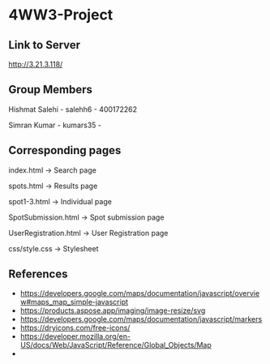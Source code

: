 # 4WW3-Project

## Link to Server

http://3.21.3.118/

## Group Members

Hishmat Salehi - salehh6 - 400172262

Simran Kumar - kumars35 -

## Corresponding pages

index.html -> Search page

spots.html -> Results page

spot1-3.html -> Individual page

SpotSubmission.html -> Spot submission page

UserRegistration.html -> User Registration page

css/style.css -> Stylesheet

## References

- https://developers.google.com/maps/documentation/javascript/overview#maps_map_simple-javascript
- https://products.aspose.app/imaging/image-resize/svg
- https://developers.google.com/maps/documentation/javascript/markers
- https://dryicons.com/free-icons/
- https://developer.mozilla.org/en-US/docs/Web/JavaScript/Reference/Global_Objects/Map
- 